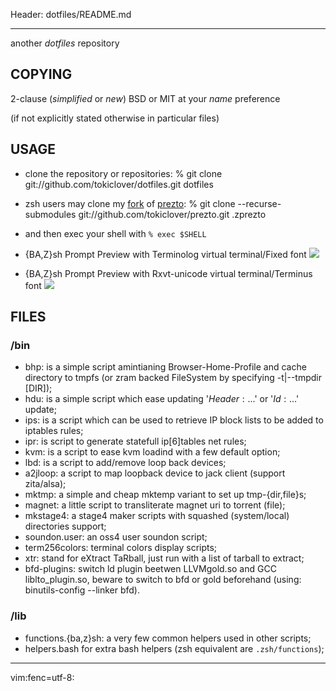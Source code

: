 Header: dotfiles/README.md

---

another _dotfiles_ repository

COPYING
-------

2-clause (*simplified* or *new*) BSD or MIT at your *name* preference

(if not explicitly stated otherwise in particular files)

USAGE
-----

* clone the repository or repositories: 
	% git clone git://github.com/tokiclover/dotfiles.git dotfiles
* zsh users may clone my [fork][1] of [prezto][2]: 
	% git clone --recurse-submodules git://github.com/tokiclover/prezto.git .zprezto
* and then exec your shell with `% exec $SHELL`

* {BA,Z}sh Prompt Preview with Terminolog virtual terminal/Fixed font
![](https://imgur.com/qWXRrc6.png)

* {BA,Z}sh Prompt Preview with Rxvt-unicode virtual terminal/Terminus font
![](https://imgur.com/FVjfmRj.png)

FILES
-----
### /bin

* bhp: is a simple script amintianing Browser-Home-Profile and cache directory to
       tmpfs (or zram backed FileSystem by specifying -t|--tmpdir [DIR]);
* hdu: is a simple script which ease updating '$Header:...$' or '$Id:...$' update;
* ips: is a script which can be used to retrieve IP block lists to be added to iptables rules;
* ipr: is script to generate statefull ip[6]tables net rules;
* kvm: is a script to ease kvm loadind with a few default option;
* lbd: is a script to add/remove loop back devices;
* a2jloop: a script to map loopback device to jack client (support zita/alsa);
* mktmp: a simple and cheap mktemp variant to set up tmp-{dir,file}s; 
* magnet: a little script to transliterate magnet uri to torrent (file);
* mkstage4: a stage4 maker scripts with squashed (system/local) directories support;
* soundon.user: an oss4 user soundon script;
* term256colors: terminal colors display scripts;
* xtr: stand for eXtract TaRball, just run with a list of tarball to extract;
* bfd-plugins: switch ld plugin beetwen LLVMgold.so and GCC liblto_plugin.so,
  beware to switch to bfd or gold beforehand (using: binutils-config --linker bfd).

### /lib

* functions.{ba,z}sh: a very few common helpers used in other scripts;
* helpers.bash for extra bash helpers (zsh equivalent are `.zsh/functions`);

[1]: https://github.com/tokiclover/prezto
[2]: https://github.com/sorin-ionescu/prezto

---
vim:fenc=utf-8:
